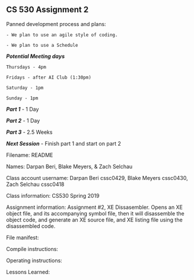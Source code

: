 ## CS 530 Assignment 2

Panned development process and plans:

    - We plan to use an agile style of coding.

    - We plan to use a Schedule

***Potential Meeting days***

    Thursdays - 4pm

    Fridays - after AI Club (1:30pm)

    Saturday - 1pm

    Sunday - 1pm

***Part 1*** - 1 Day

***Part 2*** - 1 Day

***Part 3*** - 2.5 Weeks

***Next Session*** - Finish part 1 and start on part 2

Filename: README


Names: Darpan Beri, Blake Meyers, & Zach Selchau


Class account username: Darpan Beri cssc0429, Blake Meyers cssc0430,  Zach Selchau cssc0418


Class information: CS530 Spring 2019


Assignment information: Assignment #2, XE Dissasembler. Opens an XE object file, and its accompanying symbol file, then it will disassemble the object code, and generate an XE source file,  and XE listing file using the disassembled code.



File manifest: 

Compile instructions: 

Operating instructions: 


Lessons Learned: